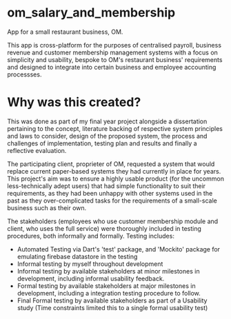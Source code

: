 # om_salary_and_membership

App for a small restaurant business, OM.

This app is cross-platform for the purposes of centralised payroll, business revenue and customer membership management systems with a focus on simplicity and usability, bespoke to OM's restaurant business' requirements and designed to integrate into certain business and employee accounting processses.

# Why was this created?
This was done as part of my final year project alongside a dissertation pertaining to the concept, literature backing of respective system principles and laws to consider, design of the proposed system, the process and challenges of implementation, testing plan and results and finally a reflective evaluation.

The participating client, proprieter of OM, requested a system that would replace current paper-based systems they had currently in place for years.
This project's aim was to ensure a highly usable product (for the uncommon less-technically adept users) that had simple functionality to suit their
requirements, as they had been unhappy with other systems used in the past as they over-complicated tasks for the requirements of a small-scale business
such as their own.

The stakeholders (employees who use customer membership module and client, who uses the full service) were thoroughly included in testing procedures, both informally and formally.
Testing includes: 
- Automated Testing via Dart's 'test' package, and 'Mockito' package for emulating firebase datastore in the testing
- Informal testing by myself throughout development
- Informal testing by available stakeholders at minor milestones in development, including informal usability feedback.
- Formal testing by available stakeholders at major milestones in development, including a integration testing procedure to follow.
- Final Formal testing by available stakeholders as part of a Usability study (Time constraints limited this to a single formal usability test)
